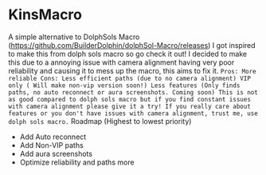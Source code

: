 # KinsMacro
A simple alternative to DolphSols Macro (https://github.com/BuilderDolphin/dolphSol-Macro/releases)
I got inspired to make this from dolph sols macro so go check it out! I decided to make this due to a annoying issue with camera alignment having very poor reliability
and causing it to mess up the macro, this aims to fix it.
`
Pros:
More reliable
Cons:
Less efficient paths (due to no camera alignment)
VIP only ( Will make non-vip version soon!)
Less features (Only finds paths, no auto reconnect or aura screenshots. Coming soon)
This is not as good compared to dolph sols macro but if you find constant issues with camera alignment please give it a try!
If you really care about features or you don't have issues with camera alignment, trust me, use dolph sols macro.
`
Roadmap (Highest to lowest priority)
- Add Auto reconnect
- Add Non-VIP paths
- Add aura screenshots
- Optimize reliability and paths more
